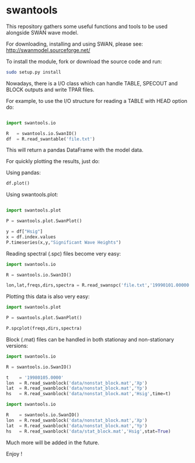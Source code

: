 # swantools

This repository gathers some useful functions and tools to be used alongside SWAN wave model.

For downloading, installing  and using SWAN, please see: http://swanmodel.sourceforge.net/

To install the module, fork or download the source code and run:

```bash
sudo setup.py install
```

Nowadays, there is a I/O class which can handle TABLE, SPECOUT and BLOCK outputs and write TPAR files.

For example, to use the I/O structure for reading a TABLE with HEAD option do:

```python

import swantools.io

R   = swantools.io.SwanIO()
df  = R.read_swantable('file.txt')
```
This will return a pandas DataFrame with the model data.

For quickly plotting the results, just do:

Using pandas:

```python
df.plot()
```

Using swantools.plot:

```python

import swantools.plot

P = swantools.plot.SwanPlot()

y = df["Hsig"]
x = df.index.values
P.timeseries(x,y,"Significant Wave Heights")
```

Reading spectral (.spc) files become very easy:

```python
import swantools.io

R = swantools.io.SwanIO()

lon,lat,freqs,dirs,spectra = R.read_swanspc('file.txt','19990101.00000')
```

Plotting this data is also very easy:

```python
import swantools.plot

P = swantools.plot.SwanPlot()

P.spcplot(freqs,dirs,spectra)
```

Block (.mat) files can be handled in both stationay and non-stationary versions:

```python
import swantools.io

R = swantools.io.SwanIO()

t    = '19980105.0000'
lon  = R.read_swanblock('data/nonstat_block.mat','Xp')
lat  = R.read_swanblock('data/nonstat_block.mat','Yp')
hs   = R.read_swanblock('data/nonstat_block.mat','Hsig',time=t)
```

```python
import swantools.io

R    = swantools.io.SwanIO()
lon  = R.read_swanblock('data/nonstat_block.mat','Xp')
lat  = R.read_swanblock('data/nonstat_block.mat','Yp')
hs   = R.read_swanblock('data/stat_block.mat','Hsig',stat=True)
```

Much more will be added in the future.

Enjoy !
